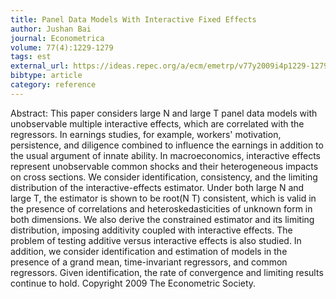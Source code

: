 ```yaml
---
title: Panel Data Models With Interactive Fixed Effects
author: Jushan Bai
journal: Econometrica
volume: 77(4):1229-1279
tags: est
external_url: https://ideas.repec.org/a/ecm/emetrp/v77y2009i4p1229-1279.html
bibtype: article
category: reference
---
```

Abstract:  This paper considers large N and large T panel data models with unobservable multiple interactive effects, which are correlated with the regressors. In earnings studies, for example, workers' motivation, persistence, and diligence combined to influence the earnings in addition to the usual argument of innate ability. In macroeconomics, interactive effects represent unobservable common shocks and their heterogeneous impacts on cross sections. We consider identification, consistency, and the limiting distribution of the interactive-effects estimator. Under both large N and large T, the estimator is shown to be root(N T) consistent, which is valid in the presence of correlations and heteroskedasticities of unknown form in both dimensions. We also derive the constrained estimator and its limiting distribution, imposing additivity coupled with interactive effects. The problem of testing additive versus interactive effects is also studied. In addition, we consider identification and estimation of models in the presence of a grand mean, time-invariant regressors, and common regressors. Given identification, the rate of convergence and limiting results continue to hold. Copyright 2009 The Econometric Society.
